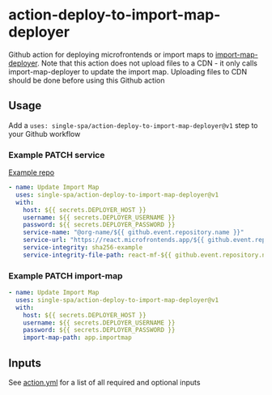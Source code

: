 # action-deploy-to-import-map-deployer

Github action for deploying microfrontends or import maps to [import-map-deployer](https://github.com/single-spa/import-map-deployer). Note that this action does not upload files to a CDN - it only calls import-map-deployer to update the import map. Uploading files to CDN should be done before using this Github action

## Usage

Add a `uses: single-spa/action-deploy-to-import-map-deployer@v1` step to your Github workflow

### Example PATCH service

[Example repo](https://github.com/react-microfrontends/api/blob/main/.github/workflows/build_and_deploy.yml)

```yml
- name: Update Import Map
  uses: single-spa/action-deploy-to-import-map-deployer@v1
  with:
    host: ${{ secrets.DEPLOYER_HOST }}
    username: ${{ secrets.DEPLOYER_USERNAME }}
    password: ${{ secrets.DEPLOYER_PASSWORD }}
    service-name: "@org-name/${{ github.event.repository.name }}"
    service-url: "https://react.microfrontends.app/${{ github.event.repository.name }}/${{ github.run_id }}/react-mf-${{ github.event.repository.name }}.js"
    service-integrity: sha256-example
    service-integrity-file-path: react-mf-${{ github.event.repository.name }}.js
```

### Example PATCH import-map

```yml
- name: Update Import Map
  uses: single-spa/action-deploy-to-import-map-deployer@v1
  with:
    host: ${{ secrets.DEPLOYER_HOST }}
    username: ${{ secrets.DEPLOYER_USERNAME }}
    password: ${{ secrets.DEPLOYER_PASSWORD }}
    import-map-path: app.importmap
```

## Inputs

See [action.yml](/action.yml) for a list of all required and optional inputs
